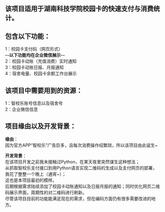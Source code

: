 ## 该项目适用于湖南科技学院校园卡的快速支付与消费统计。
## 包含以下功能：
1：校园卡支付码（网页形式）  
**--以下功能均在企业微信展示--**  
2：校园卡动账（充值消费）实时通知  
3：校园卡动账日报、月报通知  
4：宿舍电量、校园卡余额工作台展示

## 该项目中需要用到的资源：
1：智校乐账号信息以及宿舍号  
2：企业微信信息  

## 项目缘由以及开发背景：
**缘由**：  
因为官方APP“智校乐”广告巨多，且每次消费操作绍繁琐，所以该项目由此诞生~  

**开发背景**：  
在该项目开发之前我未接触过Python，在某天夜里突然谋生这种想法；  
从抓取智校乐支付接口到用Python语言实现二维码的生成以及支付网页的部署，我花了整整一个晚上（通宵~）；  
这也是本项目最初的模样。  
后期根据需求陆续添加了校园卡动账通知以及日报月报的通知；同时优化网页二维码展示界面，周期性的对二维码进行刷新。  
尽管该项目目前的功能能满足现在的需求，但在编码方面仍有很多需要改进的地方。

